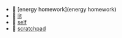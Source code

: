 * 📂 [energy homework](energy homework)
* 📂 [lit](lit)
* 📂 [self](self)
* 📄 [scratchpad](scratchpad.md)
